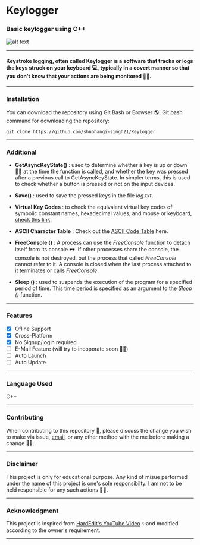 # Keylogger

### Basic keylogger using C++

![alt text](https://www.macitynet.it/wp-content/uploads/2017/12/Keylogger740.jpg "Keylogger")
____
#### Keystroke logging, often called Keylogger is a software that tracks or logs the keys struck on your keyboard 💻, typically in a covert manner so that you don't know that your actions are being monitored 👩‍💻.
____
### Installation
 You can download the repository using Git Bash or Browser 🌎.
 Git bash command for downloading the repository:
```console
git clone https://github.com/shubhangi-singh21/Keylogger
```
____
### Additional
- **GetAsyncKeyState()** : used to determine whether a key is up or down 🔼🔽 at the time the function is called, and whether the key was pressed after a previous call to GetAsyncKeyState. In simpler terms, this is used to check whether a button is pressed or not on the input devices. 


- **Save()** : used to save the pressed keys in the file *log.txt*.


- **Virtual Key Codes** : to check the equivalent virtual key codes of symbolic constant names, hexadecimal values, and mouse or keyboard, [check this link](https://docs.microsoft.com/en-us/windows/win32/inputdev/virtual-key-codes "Microsoft VirtualKey Codes").


- **ASCII Character Table** : Check out the [ASCII Code Table](http://www.asciitable.com/ "ASCII Table") here.


- **FreeConsole ()** : A process can use the *FreeConsole* function to detach itself from its console 🕶. If other processes share the console, the console is not destroyed, but the process that called *FreeConsole* cannot refer to it. A console is closed when the last process attached to it terminates or calls *FreeConsole*. 


- **Sleep ()** : used to suspends the execution of the program for a specified period of time. This time period is specified as an argument to the *Sleep ()* function.
____
### Features
- [x] Ofline Support
- [x] Cross-Platform
- [x] No Signup/login required
- [ ] E-Mail Feature (will try to incoporate soon 👩‍💻)
- [ ] Auto Launch
- [ ] Auto Update
____
### Language Used
 C++
____
### Contributing
When contributing to this repository 🍴, please discuss the change you wish to make via issue, [email](mailto:singhshubhangi211@gmail.com), or any other method with the me before making a change 🙋‍♂️.
____
### Disclaimer
 This project is only for educational purpose. Any kind of misue performed under the name of this project is one's sole responsibilty. I am not to be held responsible for any such actions 💁‍♀️.
____
### Acknowledgment 
 This project is inspired from [HardEdit's YouTube Video](https://www.youtube.com/user/HazardEdit "HazardEdit YouTube Link") ✨and modified according to the owner's requirement.
____

